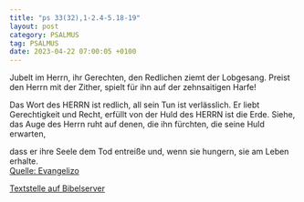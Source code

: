 ```yaml
---
title: "ps 33(32),1-2.4-5.18-19"
layout: post
category: PSALMUS
tag: PSALMUS
date: 2023-04-22 07:00:05 +0100
---
```

Jubelt im Herrn, ihr Gerechten,
den Redlichen ziemt der Lobgesang.
Preist den Herrn mit der Zither,
spielt für ihn auf der zehnsaitigen Harfe!

Das Wort des HERRN ist redlich, all sein Tun ist verlässlich.
Er liebt Gerechtigkeit und Recht, erfüllt von der Huld des HERRN ist die Erde.<!--more--> 
Siehe, das Auge des Herrn ruht auf denen, die ihn fürchten,
die seine Huld erwarten,

dass er ihre Seele dem Tod entreiße
und, wenn sie hungern, sie am Leben erhalte.<br>
[Quelle: Evangelizo](https://evangeliumtagfuertag.org/DE/gospel)

[Textstelle auf Bibelserver](https://www.bibleserver.com/EU/ps33(32),1-2.4-5.18-19)
